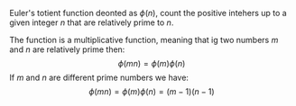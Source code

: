 Euler's totient function deonted as $\phi{(n)}$, count the positive intehers up to a given integer $n$ that are relatively prime to $n$.

The function is a multiplicative function, meaning that ig two numbers $m$ and $n$ are relatively prime then:
$$\phi{(mn)} = \phi{(m)}\phi{(n)}$$
If $m$ and $n$ are different prime numbers we have:
$$\phi{(mn)} = \phi{(m)}\phi{(n)}=(m-1)(n-1)$$
